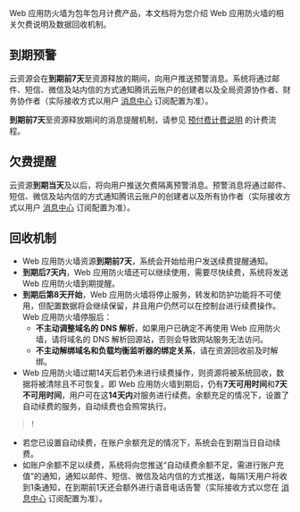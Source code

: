 
Web 应用防火墙为包年包月计费产品，本文档将为您介绍 Web 应用防火墙的相关欠费说明及数据回收机制。
## 到期预警
云资源会在**到期前7天**至资源释放的期间，向用户推送预警消息。系统将通过邮件、短信、微信及站内信的方式通知腾讯云账户的创建者以及全局资源协作者、财务协作者（实际接收方式以用户 [消息中心](https://console.cloud.tencent.com/message) 订阅配置为准）。

**到期前7天**至资源释放期间的消息提醒机制，请参见 [预付费计费说明](https://cloud.tencent.com/document/product/555/9618#.E8.AE.A1.E8.B4.B9.E6.B5.81.E7.A8.8B) 的计费流程。

## 欠费提醒
云资源**到期当天**及以后，将向用户推送欠费隔离预警消息。预警消息将通过邮件、短信、微信及站内信的方式通知腾讯云账户的创建者以及所有协作者（实际接收方式以用户 [消息中心](https://console.cloud.tencent.com/message) 订阅配置为准）。

## 回收机制
- Web 应用防火墙资源**到期前7天**，系统会开始给用户发送续费提醒通知。
- **到期后7天内**，Web 应用防火墙还可以继续使用，需要尽快续费，系统将发送 Web 应用防火墙到期提醒。
- **到期后第8天开始**，Web 应用防火墙将停止服务，转发和防护功能将不可使用，但配置数据将会继续保留，并且用户仍然可以在控制台进行续费操作。Web 应用防火墙停服后：
	- **不主动调整域名的 DNS 解析**，如果用户已确定不再使用 Web 应用防火墙，请将域名的 DNS 解析回源站，否则会导致网站服务无法访问。
	- **不主动解绑域名和负载均衡监听器的绑定关系**，请在资源回收前及时解绑。
- Web 应用防火墙过期14天后若仍未进行续费操作，则资源将被系统回收，数据将被清除且不可恢复。即 Web 应用防火墙到期后，仍有**7天可用时间**和**7天不可用时间**，用户可在这**14天内**对服务进行续费。余额充足的情况下，设置了自动续费的服务，自动续费也会照常执行。

>!
- 若您已设置自动续费，在账户余额充足的情况下，系统会在到期当日自动续费。
- 如账户余额不足以续费，系统将向您推送“自动续费余额不足，需进行账户充值”的通知，通知以邮件、短信、微信及站内信的方式推送，每隔1天用户将收到1条通知，在到期前1天还会额外进行语音电话告警（实际接收方式以您在 [消息中心](https://console.cloud.tencent.com/message) 订阅配置为准）。
